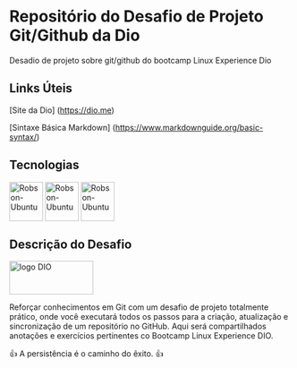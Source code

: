 # Repositório do Desafio de Projeto Git/Github da Dio
Desadio de projeto sobre git/github do bootcamp Linux Experience Dio

## Links Úteis
[Site da Dio] (https://dio.me)

[Sintaxe Básica Markdown] (https://www.markdownguide.org/basic-syntax/)

## Tecnologias

<div style="display: inline_block">
  <img align="center" alt="Robson-Ubuntu" height="70" width="60" src="https://cdn.jsdelivr.net/gh/devicons/devicon/icons/git/git-original-wordmark.svg"/>
  <img align="center" alt="Robson-Ubuntu" height="70" width="60" src="https://cdn.jsdelivr.net/gh/devicons/devicon/icons/github/github-original-wordmark.svg" />
  <img align="center" alt="Robson-Ubuntu" height="70" width="60" src="https://cdn.jsdelivr.net/gh/devicons/devicon/icons/ubuntu/ubuntu-plain-wordmark.svg" />
          
          

## Descrição do Desafio
  <img align="center" alt="logo DIO" height="60" width="150" src="https://user-images.githubusercontent.com/103616540/181390451-22cbef17-f3b6-4086-b8b9-e98281f080cd.png" />  
  
Reforçar conhecimentos em Git com um desafio de projeto totalmente prático, onde você executará todos os passos para a criação, atualização e sincronização de um repositório no GitHub. Aqui será compartilhados anotações e exercícios pertinentes co Bootcamp Linux Experience DIO.

👍 A persistência é o caminho do êxito. 👍

